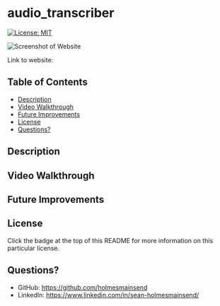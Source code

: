 # audio_transcriber

[![License: MIT](https://img.shields.io/badge/License-MIT-yellow.svg)](https://opensource.org/licenses/MIT)

![Screenshot of Website]()

Link to website: 

  ## Table of Contents
  * [Description](#description)
  * [Video Walkthrough](#video-walkthrough)
  * [Future Improvements](#future-improvements)
  * [License](#license)
  * [Questions?](#questions)


## Description



## Video Walkthrough



## Future Improvements

    

## License
  Click the badge at the top of this README for more information on this particular license.


## Questions?
  * GitHub: https://github.com/holmesmainsend
  * LinkedIn: https://www.linkedin.com/in/sean-holmesmainsend/